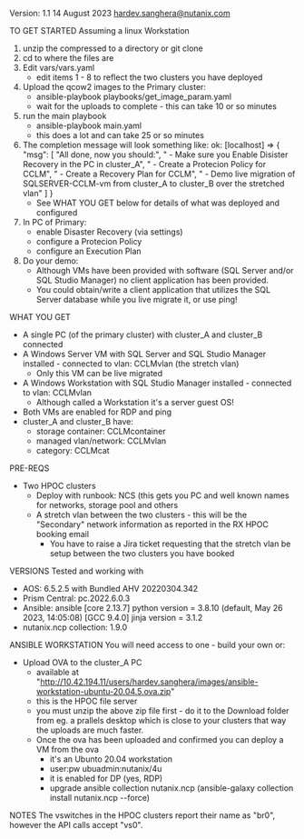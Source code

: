Version: 1.1
14 August 2023
hardev.sanghera@nutanix.com

TO GET STARTED
Assuming a linux Workstation
1. unzip the compressed to a directory or git clone
2. cd to where the files are
2. Edit vars/vars.yaml
   - edit items 1 - 8 to reflect the two clusters you have deployed
3. Upload the qcow2 images to the Primary cluster:
   - ansible-playbook playbooks/get_image_param.yaml
   - wait for the uploads to complete - this can take 10 or so minutes
4. run the main playbook
   - ansible-playbook main.yaml
   - this does a lot and can take 25 or so minutes
5. The completion message will look something like:
   ok: [localhost] => {
    "msg": [
        "All done, now you should:",
        "  - Make sure you Enable Disister Recovery in the PC in cluster_A",
        "  - Create a Protecion Policy for CCLM",
        "  - Create a Recovery Plan for CCLM",
        "  - Demo live migration of SQLSERVER-CCLM-vm from cluster_A to cluster_B over the stretched vlan"
    ]
   } 
   - See WHAT YOU GET below for details of what was deployed and configured
6. In PC of Primary:
    - enable Disaster Recovery (via settings)
    - configure a Protecion Policy
    - configure an Execution Plan
7. Do your demo:
    - Although VMs have been provided with software (SQL Server and/or SQL Studio Manager) no client application has been provided.
    - You could obtain/write a client application that utilizes the SQL Server database while you live migrate it, or use ping!

WHAT YOU GET
- A single PC (of the primary cluster) with cluster_A and cluster_B connected
- A Windows Server VM with SQL Server and SQL Studio Manager installed - connected to vlan: CCLMvlan (the stretch vlan)
  - Only this VM can be live migrated
- A Windows Workstation with SQL Studio Manager installed - connected to vlan: CCLMvlan
  - Although called a Workstation it's a server guest OS!
- Both VMs are enabled for RDP and ping
- cluster_A and cluster_B have:
  - storage container:     CCLMcontainer
  - managed vlan/network:  CCLMvlan
  - category:              CCLMcat

PRE-REQS
- Two HPOC clusters
  - Deploy with runbook: NCS (this gets you PC and well known names for networks, storage pool and others
  - A stretch vlan between the two clusters - this will be the  "Secondary" network information as reported in the RX HPOC booking email
    - You have to raise a Jira ticket requesting that the stretch vlan be setup between the two clusters you have booked

VERSIONS
Tested and working with
- AOS:                      6.5.2.5 with Bundled AHV 20220304.342
- Prism Central:            pc.2022.6.0.3
- Ansible:
                            ansible [core 2.13.7]
                            python version = 3.8.10 (default, May 26 2023, 14:05:08) [GCC 9.4.0]
                            jinja version = 3.1.2
- nutanix.ncp collection:   1.9.0

ANSIBLE WORKSTATION 
You will need access to one - build your own or:
- Upload OVA to the cluster_A PC
  - available at "http://10.42.194.11/users/hardev.sanghera/images/ansible-workstation-ubuntu-20.04.5.ova.zip"
  - this is the HPOC file server
  - you must unzip the above zip file first - do it to the Download folder from eg. a prallels desktop which is close to your clusters
    that way the uploads are much faster.
  - Once the ova has been uploaded and confirmed you can deploy a VM from the ova
    - it's an Ubunto 20.04 workstation
    - user:pw  ubuadmin:nutanix/4u
    - it is enabled for DP (yes, RDP)
    - upgrade ansible collection nutanix.ncp (ansible-galaxy collection install nutanix.ncp --force)

NOTES
The vswitches in the HPOC clusters report their name as "br0", however the API calls accept "vs0".
